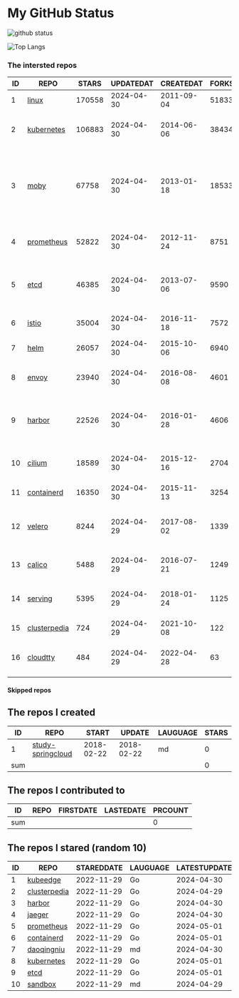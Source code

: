 # My GitHub Status

<img src="https://github-readme-stats-1.yihong0618.vercel.app/api?username=daoqingniu&show_icons=true&&&hide_title=true&count_private=true" alt="github status" />

![Top Langs](https://github-readme-stats-1.yihong0618.vercel.app/api/top-langs/?username=daoqingniu&layout=compact)

<!--START_SECTION:github_repos-->
### The intersted repos
| ID |                              REPO                               | STARS  | UPDATEDAT  | CREATEDAT  | FORKSCOUNT |                                                DESCRIPTIONS                                                |
|----|-----------------------------------------------------------------|--------|------------|------------|------------|------------------------------------------------------------------------------------------------------------|
|  1 | [linux](https://github.com/torvalds/linux)                      | 170558 | 2024-04-30 | 2011-09-04 |      51833 | Linux kernel source tree                                                                                   |
|  2 | [kubernetes](https://github.com/kubernetes/kubernetes)          | 106883 | 2024-04-30 | 2014-06-06 |      38434 | Production-Grade Container Scheduling and Management                                                       |
|  3 | [moby](https://github.com/moby/moby)                            |  67758 | 2024-04-30 | 2013-01-18 |      18533 | The Moby Project - a collaborative project for the container ecosystem to assemble container-based systems |
|  4 | [prometheus](https://github.com/prometheus/prometheus)          |  52822 | 2024-04-30 | 2012-11-24 |       8751 | The Prometheus monitoring system and time series database.                                                 |
|  5 | [etcd](https://github.com/etcd-io/etcd)                         |  46385 | 2024-04-30 | 2013-07-06 |       9590 | Distributed reliable key-value store for the most critical data of a distributed system                    |
|  6 | [istio](https://github.com/istio/istio)                         |  35004 | 2024-04-30 | 2016-11-18 |       7572 | Connect, secure, control, and observe services.                                                            |
|  7 | [helm](https://github.com/helm/helm)                            |  26057 | 2024-04-30 | 2015-10-06 |       6940 | The Kubernetes Package Manager                                                                             |
|  8 | [envoy](https://github.com/envoyproxy/envoy)                    |  23940 | 2024-04-30 | 2016-08-08 |       4601 | Cloud-native high-performance edge/middle/service proxy                                                    |
|  9 | [harbor](https://github.com/goharbor/harbor)                    |  22526 | 2024-04-30 | 2016-01-28 |       4606 | An open source trusted cloud native registry project that stores, signs, and scans content.                |
| 10 | [cilium](https://github.com/cilium/cilium)                      |  18589 | 2024-04-30 | 2015-12-16 |       2704 | eBPF-based Networking, Security, and Observability                                                         |
| 11 | [containerd](https://github.com/containerd/containerd)          |  16350 | 2024-04-30 | 2015-11-13 |       3254 | An open and reliable container runtime                                                                     |
| 12 | [velero](https://github.com/vmware-tanzu/velero)                |   8244 | 2024-04-29 | 2017-08-02 |       1339 | Backup and migrate Kubernetes applications and their persistent volumes                                    |
| 13 | [calico](https://github.com/projectcalico/calico)               |   5488 | 2024-04-29 | 2016-07-21 |       1249 | Cloud native networking and network security                                                               |
| 14 | [serving](https://github.com/knative/serving)                   |   5395 | 2024-04-29 | 2018-01-24 |       1125 | Kubernetes-based, scale-to-zero, request-driven compute                                                    |
| 15 | [clusterpedia](https://github.com/clusterpedia-io/clusterpedia) |    724 | 2024-04-29 | 2021-10-08 |        122 | The Encyclopedia of Kubernetes clusters                                                                    |
| 16 | [cloudtty](https://github.com/cloudtty/cloudtty)                |    484 | 2024-04-29 | 2022-04-28 |         63 | A Friendly Kubernetes CloudShell (Web Terminal) !                                                          |



#### Skipped repos
<!--END_SECTION:github_repos-->

<!--START_SECTION:my_github-->
## The repos I created
| ID  |                                 REPO                                 |   START    |   UPDATE   | LAUGUAGE | STARS |
|-----|----------------------------------------------------------------------|------------|------------|----------|-------|
|   1 | [study-springcloud](https://github.com/daoqingniu/study-springcloud) | 2018-02-22 | 2018-02-22 | md       |     0 |
| sum |                                                                      |            |            |          |     0 |

## The repos I contributed to
| ID  | REPO | FIRSTDATE | LASTEDATE | PRCOUNT |
|-----|------|-----------|-----------|---------|
| sum |      |           |           |       0 |

## The repos I stared (random 10)
| ID |                              REPO                               | STAREDDATE | LAUGUAGE | LATESTUPDATE |
|----|-----------------------------------------------------------------|------------|----------|--------------|
|  1 | [kubeedge](https://github.com/kubeedge/kubeedge)                | 2022-11-29 | Go       | 2024-04-30   |
|  2 | [clusterpedia](https://github.com/clusterpedia-io/clusterpedia) | 2022-11-29 | Go       | 2024-04-29   |
|  3 | [harbor](https://github.com/goharbor/harbor)                    | 2022-11-29 | Go       | 2024-04-30   |
|  4 | [jaeger](https://github.com/jaegertracing/jaeger)               | 2022-11-29 | Go       | 2024-04-30   |
|  5 | [prometheus](https://github.com/prometheus/prometheus)          | 2022-11-29 | Go       | 2024-05-01   |
|  6 | [containerd](https://github.com/containerd/containerd)          | 2022-11-29 | Go       | 2024-05-01   |
|  7 | [daoqingniu](https://github.com/daoqingniu/daoqingniu)          | 2022-11-29 | md       | 2024-04-30   |
|  8 | [kubernetes](https://github.com/kubernetes/kubernetes)          | 2022-11-29 | Go       | 2024-05-01   |
|  9 | [etcd](https://github.com/etcd-io/etcd)                         | 2022-11-29 | Go       | 2024-05-01   |
| 10 | [sandbox](https://github.com/cncf/sandbox)                      | 2022-11-29 | md       | 2024-04-29   |

<!--END_SECTION:my_github-->

